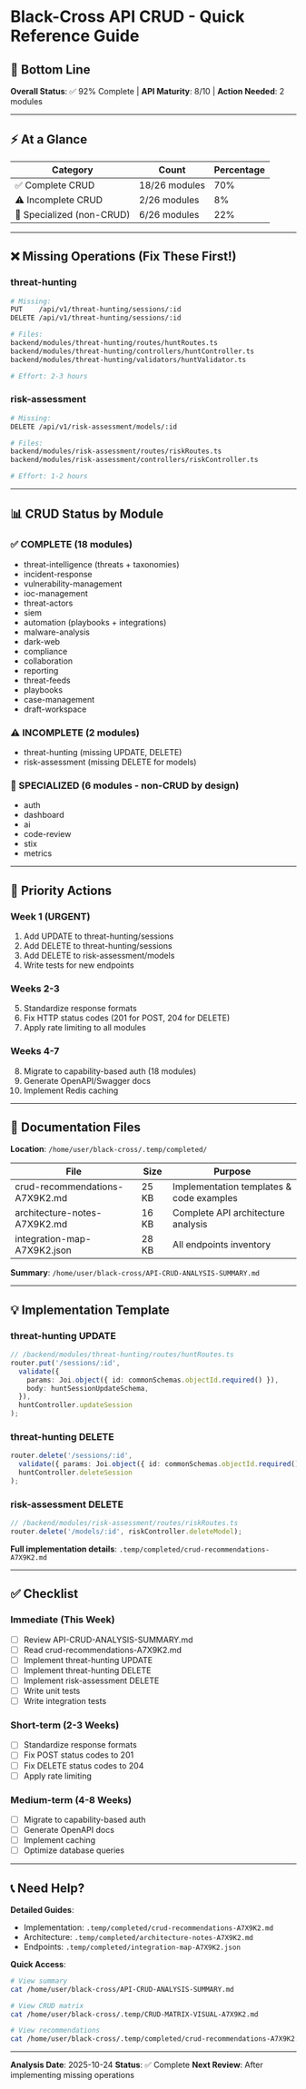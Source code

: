 # Black-Cross API CRUD - Quick Reference Guide

## 🎯 Bottom Line

**Overall Status**: ✅ 92% Complete | **API Maturity**: 8/10 | **Action Needed**: 2 modules

---

## ⚡ At a Glance

| Category | Count | Percentage |
|----------|-------|------------|
| ✅ Complete CRUD | 18/26 modules | 70% |
| ⚠️ Incomplete CRUD | 2/26 modules | 8% |
| 🔧 Specialized (non-CRUD) | 6/26 modules | 22% |

---

## ❌ Missing Operations (Fix These First!)

### threat-hunting
```bash
# Missing:
PUT    /api/v1/threat-hunting/sessions/:id
DELETE /api/v1/threat-hunting/sessions/:id

# Files:
backend/modules/threat-hunting/routes/huntRoutes.ts
backend/modules/threat-hunting/controllers/huntController.ts
backend/modules/threat-hunting/validators/huntValidator.ts

# Effort: 2-3 hours
```

### risk-assessment
```bash
# Missing:
DELETE /api/v1/risk-assessment/models/:id

# Files:
backend/modules/risk-assessment/routes/riskRoutes.ts
backend/modules/risk-assessment/controllers/riskController.ts

# Effort: 1-2 hours
```

---

## 📊 CRUD Status by Module

### ✅ COMPLETE (18 modules)
- threat-intelligence (threats + taxonomies)
- incident-response
- vulnerability-management
- ioc-management
- threat-actors
- siem
- automation (playbooks + integrations)
- malware-analysis
- dark-web
- compliance
- collaboration
- reporting
- threat-feeds
- playbooks
- case-management
- draft-workspace

### ⚠️ INCOMPLETE (2 modules)
- threat-hunting (missing UPDATE, DELETE)
- risk-assessment (missing DELETE for models)

### 🔧 SPECIALIZED (6 modules - non-CRUD by design)
- auth
- dashboard
- ai
- code-review
- stix
- metrics

---

## 🚀 Priority Actions

### Week 1 (URGENT)
1. Add UPDATE to threat-hunting/sessions
2. Add DELETE to threat-hunting/sessions
3. Add DELETE to risk-assessment/models
4. Write tests for new endpoints

### Weeks 2-3
5. Standardize response formats
6. Fix HTTP status codes (201 for POST, 204 for DELETE)
7. Apply rate limiting to all modules

### Weeks 4-7
8. Migrate to capability-based auth (18 modules)
9. Generate OpenAPI/Swagger docs
10. Implement Redis caching

---

## 📁 Documentation Files

**Location**: `/home/user/black-cross/.temp/completed/`

| File | Size | Purpose |
|------|------|---------|
| crud-recommendations-A7X9K2.md | 25 KB | Implementation templates & code examples |
| architecture-notes-A7X9K2.md | 16 KB | Complete API architecture analysis |
| integration-map-A7X9K2.json | 28 KB | All endpoints inventory |

**Summary**: `/home/user/black-cross/API-CRUD-ANALYSIS-SUMMARY.md`

---

## 💡 Implementation Template

### threat-hunting UPDATE
```typescript
// /backend/modules/threat-hunting/routes/huntRoutes.ts
router.put('/sessions/:id', 
  validate({
    params: Joi.object({ id: commonSchemas.objectId.required() }),
    body: huntSessionUpdateSchema,
  }), 
  huntController.updateSession
);
```

### threat-hunting DELETE
```typescript
router.delete('/sessions/:id', 
  validate({ params: Joi.object({ id: commonSchemas.objectId.required() }) }),
  huntController.deleteSession
);
```

### risk-assessment DELETE
```typescript
// /backend/modules/risk-assessment/routes/riskRoutes.ts
router.delete('/models/:id', riskController.deleteModel);
```

**Full implementation details**: `.temp/completed/crud-recommendations-A7X9K2.md`

---

## ✅ Checklist

### Immediate (This Week)
- [ ] Review API-CRUD-ANALYSIS-SUMMARY.md
- [ ] Read crud-recommendations-A7X9K2.md
- [ ] Implement threat-hunting UPDATE
- [ ] Implement threat-hunting DELETE
- [ ] Implement risk-assessment DELETE
- [ ] Write unit tests
- [ ] Write integration tests

### Short-term (2-3 Weeks)
- [ ] Standardize response formats
- [ ] Fix POST status codes to 201
- [ ] Fix DELETE status codes to 204
- [ ] Apply rate limiting

### Medium-term (4-8 Weeks)
- [ ] Migrate to capability-based auth
- [ ] Generate OpenAPI docs
- [ ] Implement caching
- [ ] Optimize database queries

---

## 📞 Need Help?

**Detailed Guides**:
- Implementation: `.temp/completed/crud-recommendations-A7X9K2.md`
- Architecture: `.temp/completed/architecture-notes-A7X9K2.md`
- Endpoints: `.temp/completed/integration-map-A7X9K2.json`

**Quick Access**:
```bash
# View summary
cat /home/user/black-cross/API-CRUD-ANALYSIS-SUMMARY.md

# View CRUD matrix
cat /home/user/black-cross/.temp/CRUD-MATRIX-VISUAL-A7X9K2.md

# View recommendations
cat /home/user/black-cross/.temp/completed/crud-recommendations-A7X9K2.md
```

---

**Analysis Date**: 2025-10-24
**Status**: ✅ Complete
**Next Review**: After implementing missing operations
